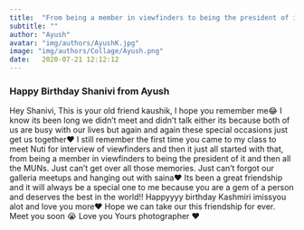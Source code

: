 ```yaml
---
title:  "From being a member in viewfinders to being the president of it"
subtitle: ""
author: "Ayush"
avatar: "img/authors/AyushK.jpg"
image: "img/authors/Collage/Ayush.png"
date:   2020-07-21 12:12:12
---
```


### Happy Birthday Shanivi from Ayush
Hey Shanivi, 
This is your old friend kaushik, 
I hope you remember me😂
I know its been long we didn’t meet and didn’t talk either its because both of us are busy with our lives but again and again these special occasions just get us together❤️ 
I still remember the first time you came to my class to meet Nuti for interview of viewfinders and then it just all started with that, from being a member in viewfinders to being the president of it and then all the MUNs. 
Just can’t get over all those memories. 
Just can’t forgot our galleria meetups and hanging out with saina❤️
Its been a great friendship and it will always be a special one to me because you are a gem of a person and deserves the best in the world!! 
Happyyyy birthday Kashmiri imissyou alot and love you more❤️ 
Hope we can take our this friendship for ever. Meet you soon 😭
Love you 
Yours photographer ❤️